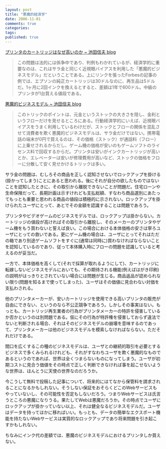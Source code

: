 ```yaml
---
layout: post
title: "悪魔的経済学"
date: 2006-11-01
comments: true
categories:
tags:
published: true
---
```



<a href="http://blog.goo.ne.jp/ikedanobuo/e/e99994e9d6e0dd27745abe18eb7bd2b7">プリンタのカートリッジはなぜ高いのか ~ 池田信夫 blog</a>
<blockquote>
この問題は法的には係争中であり、判例もわかれているが、経済学的に重要なのは、これはサラ金と同じく近視眼バイアスを利用した「悪魔的ビジネスモデル」だということである。上にリンクを張ったForbesの記事の例では、エプソンの純正カートリッジは30ドルなのに、再生品は5ドルだ。1ヶ月に2回インクを換えるとすると、差額は1年で600ドル。中級のプリンタが1台買える値段である。
</blockquote>
<a href="http://blog.goo.ne.jp/ikedanobuo/e/aedb536c459aa60520b6fa95f70db9e7">悪魔的ビジネスモデル ~ 池田信夫 blog</a>
<blockquote>
このトリックのポイントは、元金というストックの大きさを隠し、金利というフローだけを見せるところにある。行動経済学的にいえば、近視眼バイアスをうまく利用しているわけだが、ストックとフローの関係を混乱させて消費者を欺く悪魔的ビジネスモデルは、サラ金だけではない。携帯電話の端末が0円で買えるのは、その価格（ストック）が通話料（フロー）に上乗せされるからだし、ゲーム機の価格が安いのもゲームソフトのライセンス料で回収するからだ。プリンタは安いがインクカートリッジが高いとか、エレベーターは安いが修理費用が高いなど、ストックの価格をフローに分散して安く見せかけるトリックは多い。
</blockquote>

サラ金の問題は、むしろその商品を正しく認知させないでロックアップを掛ける(掛かってしまう)ことにあると思われる。後にそれが自分の欲したものではないことを認知したときに、その取引から離脱できないことが問題だ。住宅ローンや生命保険だって、長期計画は示すけれども支払総額、すなわち商品選別にあたってもっとも重要と思われる商品の値段は積極的に示されない。ロックアップを掛けられたユーザにとって、あとでその金額を認識することは問題であろう。

プリンタやビデオゲームのビジネスモデルでは、ロックアップは掛からない。カートリッジの値段が高ければその取引から離脱し、そのメーカーのプリンタやゲーム機をもう買わないと誓えば良い。この場合における本体価格の安さは寧ろユーザにとっての救いである。更にゲーム機の場合は、ユーザにとってそれはただの箱であり別途ゲームソフトをすぐに(通常は同時に)買わなければならないことを認知しているのであり、従って本体購入時にフローの問題を認識していると考えるのが妥当だ。

一方で、本体価格を高くして(それで採算が取れるようにして)、カートリッジに転嫁しないビジネスモデルにおいても、その期待される機能(例えばはがき印刷)の説明がはっきりとされていない場合には問題が生じる。商品返品が認められない限り(問題を知るまで使ってしまった)、ユーザはその価値に見合わない対価を支払わされる。

他のプリンタメーカーが、安いカートリッジを使用できる高いプリンタの販売が自由にできない、というのなら不公正競争であろう。しかしその事実はない。もっとも、カートリッジ再生業者の行為がプリンタメーカーの特許を侵害しているか否かというのは別問題である。仮にその行為が特許権を侵害しておらず違法でないと判断される場合、それはそのビジネスモデルの崩壊を意味するのであって、プリンタメーカーは他のビジネスモデルを模索しなければならない。ただそれだけである。

間口を広くするこの種のビジネスモデルは、ユーザとの継続的取引を必要とするビジネスで多くみられるけれども、それがすなわちユーザを欺く悪魔的なものであるというのであれば、世界は全くつまらないものになってしまう。ユーザが初期コストに見合う価値をその時点で正しく判断できなければ事を起こせないような世界は、ほんとうに天使の世界なのだろうか。

今こうして無料で投稿した記事について、将来的にはてなから保管料を請求されることになるかもしれない。そうしない保証をおそらくどこのWebサービスもやっていないし、その可能性を否定もしないだろう。つまりWebサービスは氏言うところの悪魔になりうる。果たしてWebは悪魔だろうか。その時点でユーザにロックアップが掛かっていない以上、それは健全なるビジネスモデルだ。ユーザはデータを持ってほかに移ればいい。もっとも、データの簡単なエクスポート機能を持たないWebサービスは実質的なロックアップであり将来問題を引き起こすかもしれない。

ちなみにインク代の差額では、悪魔のビジネスモデルにおけるプリンタしか買えない。
